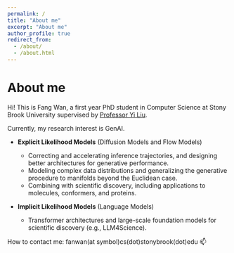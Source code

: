 ```yaml
---
permalink: /
title: "About me"
excerpt: "About me"
author_profile: true
redirect_from: 
  - /about/
  - /about.html
---
```


# About me

Hi! This is Fang Wan, a first year PhD student in Computer Science at Stony Brook University supervised by [Professor Yi Liu](https://jacoblau0513.github.io/). 

Currently, my research interest is GenAI.

* **Explicit Likelihood Models** (Diffusion Models and Flow Models)
  * Correcting and accelerating inference trajectories, and designing better architectures for generative performance.  
  * Modeling complex data distributions and generalizing the generative procedure to manifolds beyond the Euclidean case.  
  * Combining with scientific discovery, including applications to molecules, conformers, and proteins.  

* **Implicit Likelihood Models** (Language Models)
  * Transformer architectures and large-scale foundation models for scientific discovery (e.g., LLM4Science).  


How to contact me: fanwan(at symbol)cs(dot)stonybrook(dot)edu 📫  


